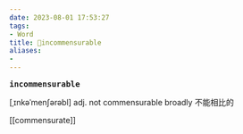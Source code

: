 ```yaml
---
date: 2023-08-01 17:53:27
tags: 
- Word
title: 📖incommensurable
aliases: 
- 
---
```


<pre><strong>incommensurable</strong></pre>

[ˌɪnkəˈmenʃərəbl]
adj. not commensurable broadly 不能相⽐的

[[commensurate]]